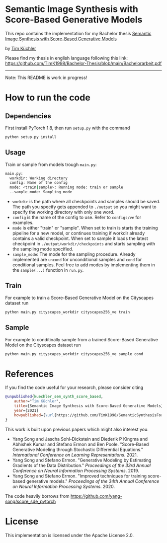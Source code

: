 # Semantic Image Synthesis with Score-Based Generative Models
 
This repo contains the implementation for my Bachelor thesis [Semantic Image Synthesis with Score-Based Generative Models](https://github.com/TimK1998/Bachelorarbeit)

by [Tim Küchler](tim.kuechler@online.de)

Please find my thesis in english language following this link: https://github.com/TimK1998/Bachelor-Thesis/blob/main/Bachelorarbeit.pdf
 
--------------------

Note: This README is work in progress!


# How to run the code

## Dependencies

First install PyTorch 1.8, then run ```setup.py``` with the command 
```sh
python setup.py install
```

## Usage
Train or sample from models trough ```main.py```:
```sh
main.py:
  workdir: Working directory
  config: Name of the config
  mode: <train|sample>: Running mode: train or sample
  --sample_mode: Sampling mode
```

* ```workdir``` is the path where all checkpoints and samples should be saved. The path you specify gets appended to ```./output``` so you might want to specify the working directory with only one word.
* ```config``` is the name of the config to use. Refer to ```configs/ve``` for examples.
* ```mode``` is either "train" or "sample". When set to train is starts the training pipeline for a new model, or continues training if workdir already contains a valid checkpoint. When set to sample it loads the latest checkpoint in ```./output/workdir/checkpoints``` and starts sampling with the sampling mode specified.
* ```sample_mode```: The mode for the sampling procedure. Already implemented are ```uncond``` for unconditional samples and ```cond``` for conditional samples. Feel free to add modes by implementing them in the ```sample(...)``` function in ```run.py```.

## Train

For example to train a Score-Based Generative Model on the Cityscapes dataset run
```sh
python main.py cityscapes_workdir cityscapes256_ve train
```

## Sample

For example to conditinally sample from a trained Score-Based Generative Model on the Cityscapes dataset run
```sh
python main.py cityscapes_workdir cityscapes256_ve sample cond
```

# References

If you find the code useful for your research, please consider citing
```bib
@unpublished{kuechler_sem_synth_score_based,
    author="Tim Küchler",
    title={Semantic Image Synthesis with Score-Based Generative Models},
    year={2021}
    howpublished={\url{https://github.com/TimK1998/SemanticSynthesisForScoreBasedModels}},
}
```

This work is built upon previous papers which might also interest you:

* Yang Song and Jascha Sohl-Dickstein and Diederik P Kingma and Abhishek Kumar and Stefano Ermon and Ben Poole. "Score-Based Generative Modeling through Stochastic Differential Equations." *International Conference on Learning Representations*. 2021.
* Yang Song and Stefano Ermon. "Generative Modeling by Estimating Gradients of the Data Distribution." *Proceedings of the 33rd Annual Conference on Neural Information Processing Systems*. 2019.
* Yang Song and Stefano Ermon. "Improved techniques for training score-based generative models." *Proceedings of the 34th Annual Conference on Neural Information Processing Systems*. 2020.

The code heavily borrows from https://github.com/yang-song/score_sde_pytorch

# License

This implementation is licensed under the Apache License 2.0.
